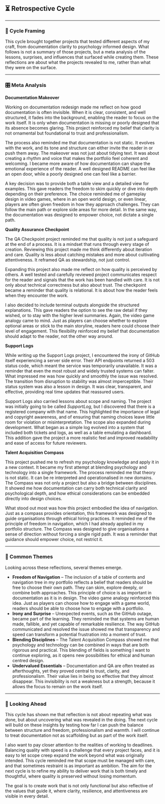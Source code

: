 ## ⏳ Retrospective Cycle  

---

### 🔄 Cycle Framing  
This cycle brought together projects that tested different aspects of my craft, from documentation clarity to psychology informed design. What follows is not a summary of those projects, but a meta analysis of the lessons, surprises, and influences that surfaced while creating them. These reflections are about what the projects revealed to me, rather than what they were on the surface.  

---

### 🎛️ Meta Analysis  

**Documentation Makeover**  

Working on documentation redesign made me reflect on how good documentation is often invisible. When it is clear, consistent, and well structured, it fades into the background, enabling the reader to focus on the work itself. It is only when documentation is missing or poorly designed that its absence becomes glaring. This project reinforced my belief that clarity is not ornamental but foundational to trust and professionalism.  

The process also reminded me that documentation is not static. It evolves with the work, and its tone and structure can either invite the reader in or push them away. The makeover was not just about tidying text. It was about creating a rhythm and voice that makes the portfolio feel coherent and welcoming. I became more aware of how documentation can shape the emotional experience of the reader. A well designed README can feel like an open door, while a poorly designed one can feel like a barrier.  

A key decision was to provide both a table view and a detailed view for examples. This gave readers the freedom to skim quickly or dive into depth depending on their preference. The choice reminded me of gameplay design in video games, where in an open world design, or even linear, players are often given freedom in how they approach challenges. They can follow the main path or explore side areas for more detail. In the same way, the documentation was designed to empower choice, not dictate a single path.  


**Quality Assurance Checkpoint**  

The QA Checkpoint project reminded me that quality is not just a safeguard at the end of a process. It is a mindset that runs through every stage of creation. Reviewing this project made me think differently about iteration and care. Quality is less about catching mistakes and more about cultivating attentiveness. It reframed QA as stewardship, not just control.  

Expanding this project also made me reflect on how quality is perceived by others. A well tested and carefully reviewed project communicates respect for the reader and signals that the work has been handled with care. It is not only about technical correctness but also about trust. The checkpoint became a reminder that quality is relational. It is about how the reader feels when they encounter the work.  

I also decided to include terminal outputs alongside the structured explanations. This gave readers the option to see the raw detail if they wished, or to stay with the higher level summaries. Again, the video game analogy came to mind. Just as players can choose whether to explore optional areas or stick to the main storyline, readers here could choose their level of engagement. This flexibility reinforced my belief that documentation should adapt to the reader, not the other way around.  


**Support Logs**  

While writing up the Support Logs project, I encountered the irony of GitHub itself experiencing a server side error. Their API endpoints returned a 503 status code, which meant the service was temporarily unavailable. It was a reminder that even the most robust and widely trusted systems can falter. What impressed me was how quickly and smoothly the issue was resolved. The transition from disruption to stability was almost imperceptible. Their status system was also a lesson in design. It was clear, transparent, and effective, providing real time updates that reassured users.  

Support Logs also carried lessons about scope and naming. The project was initially going to be called *SupportLog*, but I discovered that there is a registered company with that name. This highlighted the importance of legal and copyright awareness, and of ensuring that naming choices leave little room for violation or misinterpretation. The scope also expanded during development. What began as a simple log evolved into a system that included both tickets and logs, as well as a table emulating a dashboard. This addition gave the project a more realistic feel and improved readability and ease of access for future reviewers.  


**Talent Acquisition Compass**  

This project pushed me to refresh my psychology knowledge and apply it in a new context. It became my first attempt at blending psychology and technology into a single framework. The process reminded me that theory is not static. It can be re interpreted and operationalised in new domains. The Compass was not only a project but also a bridge between disciplines. It showed me how documentation can carry both technical clarity and psychological depth, and how ethical considerations can be embedded directly into design choices.  

What stood out most was how this project embodied the idea of navigation. Just as a compass provides orientation, this framework was designed to guide organisations through ethical hiring practices. It reminded me of the principle of freedom in navigation, which I had already applied in my portfolio structure. The Compass was designed to give organisations a sense of direction without forcing a single rigid path. It was a reminder that guidance should empower choice, not restrict it.  

---

### 🌉 Common Themes  
Looking across these reflections, several themes emerge.  

- **Freedom of Navigation** – The inclusion of a table of contents and navigation tree in my portfolio reflects a belief that readers should be free to choose their own path. They can skim, explore deeply, or combine both approaches. This principle of choice is as important in documentation as it is in design. The video game analogy reinforced this idea. Just as players can choose how to engage with a game world, readers should be able to choose how to engage with a portfolio.  
- **Irony and Surprise** – Unexpected events, such as the GitHub outage, became part of the learning. They reminded me that systems are human made, fallible, and yet capable of remarkable resilience. The way GitHub communicated and resolved the issue showed me that transparency and speed can transform a potential frustration into a moment of trust.  
- **Blending Disciplines** – The Talent Acquisition Compass showed me that psychology and technology can be combined in ways that are both rigorous and practical. This blending of fields is something I want to continue exploring, as it opens new possibilities for ethical and human centred design.  
- **Undervalued Essentials** – Documentation and QA are often treated as afterthoughts, yet they proved central to trust, clarity, and professionalism. Their value lies in being so effective that they almost disappear. This invisibility is not a weakness but a strength, because it allows the focus to remain on the work itself.  

---

### 🔮 Looking Ahead  
This cycle has shown me that reflection is not about repeating what was done, but about uncovering what was revealed in the doing. The next cycle will build on these insights by testing how far I can push the balance between structure and freedom, professionalism and warmth. I will continue to treat documentation not as scaffolding but as part of the work itself.  

I also want to pay closer attention to the realities of working to deadlines. Balancing quality with speed is a challenge that every project faces, and it is easy to let scope creep expand the work beyond what was originally intended. This cycle reminded me that scope must be managed with care, and that sometimes restraint is as important as ambition. The aim for the next cycle is to refine my ability to deliver work that is both timely and thoughtful, where quality is preserved without losing momentum.  

The goal is to create work that is not only functional but also reflective of the values that guide it, where clarity, resilience, and attentiveness are visible in every detail.  
